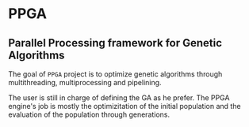 # PPGA

## Parallel Processing framework for Genetic Algorithms

The goal of `PPGA` project is to optimize genetic
algorithms through multithreading, multiprocessing and
pipelining.

The user is still in charge of defining the GA as he
prefer. The PPGA engine's job is mostly the optimizitation
of the initial population and the evaluation of the
population through generations.
